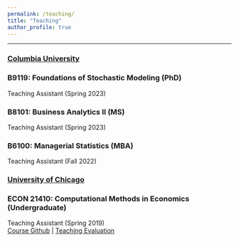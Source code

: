 ```yaml
---
permalink: /teaching/
title: "Teaching"
author_profile: true
---
```


---
### <u>Columbia University</u>

### B9119: Foundations of Stochastic Modeling (PhD)
Teaching Assistant (Spring 2023)

### B8101: Business Analytics II (MS)
Teaching Assistant (Spring 2023)

### B6100: Managerial Statistics (MBA)
Teaching Assistant (Fall 2022)

### <u>University of Chicago</u>

### ECON 21410: Computational Methods in Economics (Undergraduate)
Teaching Assistant (Spring 2019)<br/>
[Course Github](https://github.com/jmbejara/comp-econ-sp19) &#124; [Teaching Evaluation](/files/BejaranoBoyarsky_Course_Evaluations_ECON_21410_Spring_2019.pdf#page=3)
